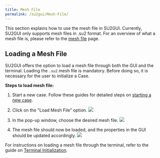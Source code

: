 ```yaml
---
title: Mesh File
permalink: /su2gui/Mesh-File/
---
```



This section explains how to use the mesh file in SU2GUI. Currently, SU2GUI only supports mesh files in .su2 format. For an overview of what a mesh file is, please refer to the [mesh file](../../docs_v7/Mesh-File/) page.

## Loading a Mesh File

SU2GUI offers the option to load a mesh file through both the GUI and the terminal. Loading the `.su2` mesh file is mandatory. Before doing so, it is necessary for the user to initialize a Case.

**Steps to load mesh file:**

 1. Start a new case. Follow these guides for detailed steps on [starting a new case](./../Manage-Cases/#starting-a-new-case).
 

 2. Click on the "Load Mesh File" option. ![](../../su2gui_files/User_guide/Mesh/button-mesh-file.png)
 

 3. In the pop-up window, choose the desired mesh file. ![](../../su2gui_files/User_guide/Mesh/choose-mesh-file.png)
 

 4.  The mesh file should now be loaded, and the properties in the GUI should be updated accordingly. ![](../../su2gui_files/User_guide/Mesh/loaded-mesh-file.png)



For instructions on loading a mesh file through the terminal, refer to the guide on [ Terminal Initialization](./../Terminal-Initialization).